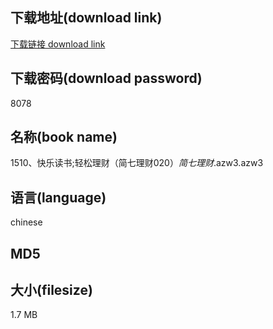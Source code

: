 ## 下载地址(download link)
[下载链接 download link](https://tutu365.netlify.app/?s=1510%E3%80%81%E5%BF%AB%E4%B9%90%E8%AF%BB%E4%B9%A6%3B%E8%BD%BB%E6%9D%BE%E7%90%86%E8%B4%A2%EF%BC%88%E7%AE%80%E4%B8%83%E7%90%86%E8%B4%A2020%EF%BC%89_%E7%AE%80%E4%B8%83%E7%90%86%E8%B4%A2_.azw3)

## 下载密码(download password)
8078

## 名称(book name)
1510、快乐读书;轻松理财（简七理财020）_简七理财_.azw3.azw3

## 语言(language)
chinese

## MD5


## 大小(filesize)
1.7 MB
